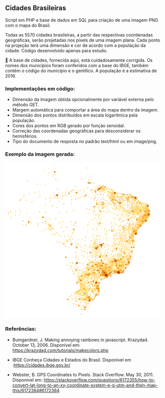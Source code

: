 ## Cidades Brasileiras

Script em PHP e base de dados em SQL para criação de uma imagem PNG com o mapa do Brasil.

Todas as 5570 cidades brasileiras, a partir das respectivas coordenadas geográficas, serão projetadas nos pixels de uma imagem plana. Cada ponto na projeção terá uma dimensão e cor de acordo com a população da cidade. Código desenvolvido apenas para estudo.

 :eyes: A base de cidades, fornecida aqui, está cuidadosamente corrigida. Os nomes dos municípios foram conferidos com a base do IBGE, também contém o código do município e o gentílico. A população é a estimativa de 2016.

### Implementações em código:

- Dimensão da imagem obtida opcionalmente por variável externa pelo método GET.
- Margem automática para comportar a área do mapa dentro da imagem.
- Dimensão dos pontos distribuídos em escala logarítmica pela população.
- Cores dos pontos em RGB gerado por função senoidal.
- Correção das coordenadas geográficas para desconsiderar os hemisférios.
- Tipo do documento de resposta no padrão text/html ou em image/png.

### Exemplo da imagem gerada:

![Mapa do Brasil](img/brasil.png?raw=true)

### Referências:

- Bumgardner, J. Making annoying rainbows in javascript. Krazydad. October 13, 2006. Disponível em: <https://krazydad.com/tutorials/makecolors.php>

- IBGE Conheça Cidades e Estados do Brasil. Disponível em :<https://cidades.ibge.gov.br/>

- Webster, B. GPS Coordinates to Pixels. Stack Overflow. May 30, 2011. Disponível em: <https://stackoverflow.com/questions/6172355/how-to-convert-lat-long-to-an-xy-coordinate-system-e-g-utm-and-then-map-this/6172384#6172384>
